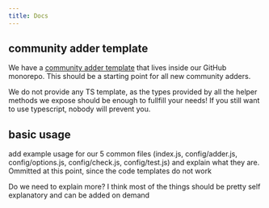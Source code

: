 ```yaml
---
title: Docs
---
```


## community adder template

We have a [community adder template](https://github.com/sveltejs/cli/tree/main/community-adder-template) that lives inside our GitHub monorepo. This should be a starting point for all new community adders.

We do not provide any TS template, as the types provided by all the helper methods we expose should be enough to fullfill your needs! If you still want to use typescript, nobody will prevent you.

## basic usage

add example usage for our 5 common files (index.js, config/adder.js, config/options.js, config/check.js, config/test.js) and explain what they are. Ommitted at this point, since the code templates do not work

Do we need to explain more? I think most of the things should be pretty self explanatory and can be added on demand
